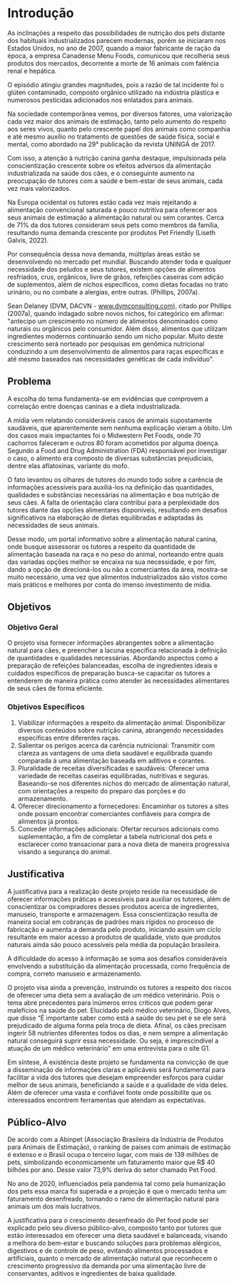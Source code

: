 # Introdução

As inclinações a respeito das possibilidades de nutrição dos pets distante dos habituais industrializados parecem modernas, porém se iniciaram nos Estados Unidos, no ano de 2007, quando a maior fabricante de ração da época, a empresa Canadense Menu Foods, comunicou que recolheria seus produtos dos mercados, decorrente a morte de 16 animais com falência renal e hepática. 

O episódio atingiu grandes magnitudes, pois a razão de tal incidente foi o glúten contaminado, composto orgânico utilizado na indústria plástica e numerosos pesticidas adicionados nos enlatados para animais. 

Na sociedade contemporânea vemos, por diversos fatores, uma valorização cada vez maior dos animais de estimação, tanto pelo aumento do respeito aos seres vivos, quanto pelo crescente papel dos animais como companhia e até mesmo auxílio no tratamento de questões de saúde física, social e mental, como abordado na 29° publicação da revista UNINGÁ de 2017. 

Com isso, a atenção à nutrição canina ganha destaque, impulsionada pela conscientização crescente sobre os efeitos adversos da alimentação industrializada na saúde dos cães, e o conseguinte aumento na preocupação de tutores com a saúde e bem-estar de seus animais, cada vez mais valorizados. 

Na Europa ocidental os tutores estão cada vez mais rejeitando a alimentação convencional saturada e pouco nutritiva para oferecer aos seus animais de estimação a alimentação natural ou sem corantes. Cerca de 71% da dos tutores consideram seus pets como membros da família, resultando numa demanda crescente por produtos Pet Friendly (Liseth Galvis, 2022). 

Por consequência dessa nova demanda, múltiplas áreas estão se desenvolvendo no mercado pet mundial. Buscando atender toda e qualquer necessidade dos peludos e seus tutores, existem opções de alimentos resfriados, crus, orgânicos, livre de grãos, refeições caseiras com adição de suplementos, além de nichos específicos, como dietas focadas no trato urinário, ou no combate a alergias, entre outras. (Phillips, 2007a). 

Sean Delaney (DVM, DACVN - www.dvmconsulting.com), citado por Phillips (2007a), quando indagado sobre novos nichos, foi categórico em afirmar: "antecipo um crescimento no número de alimentos denominados como naturais ou orgânicos pelo consumidor. Além disso, alimentos que utilizam ingredientes modernos continuarão sendo um nicho popular. Muito deste crescimento será norteado por pesquisas em genômica nutricional conduzindo a um desenvolvimento de alimentos para raças específicas e até mesmo baseados nas necessidades genéticas de cada indivíduo". 

## Problema

A escolha do tema fundamenta-se em evidências que comprovem a correlação entre doenças caninas e a dieta industrializada. 

A mídia vem relatando consideráveis casos de animais supostamente saudáveis, que aparentemente sem nenhuma explicação vieram a óbito. Um dos casos mais impactantes foi o Midwestern Pet Foods, onde 70 cachorros faleceram e outros 80 foram acometidos por alguma doença. Segundo a Food and Drug Administration (FDA) responsável por investigar o caso, o alimento era composto de diversas substâncias prejudiciais, dentre elas aflatoxinas, variante do mofo. 

O fato levantou os olhares de tutores do mundo todo sobre a carência de informações acessíveis para auxiliá-los na definição das quantidades, qualidades e substâncias necessárias na alimentação e boa nutrição de seus cães. A falta de orientação clara contribui para a perplexidade dos tutores diante das opções alimentares disponíveis, resultando em desafios significativos na elaboração de dietas equilibradas e adaptadas às necessidades de seus animais. 

Desse modo, um portal informativo sobre a alimentação natural canina, onde busque assessorar os tutores a respeito da quantidade de alimentação baseada na raça e no peso do animal, norteando entre quais das variadas opções melhor se encaixa na sua necessidade, e por fim, dando a opção de direcioná-los ou não a comerciantes da área, mostra-se muito necessário, uma vez que alimentos industrializados são vistos como mais práticos e melhores por conta do imenso investimento de mídia. 


## Objetivos

### Objetivo Geral

O projeto visa fornecer informações abrangentes sobre a alimentação natural para cães, e preencher a lacuna específica relacionada à definição de quantidades e qualidades necessárias. Abordando aspectos como a preparação de refeições balanceadas, escolha de ingredientes ideais e cuidados específicos de preparação busca-se capacitar os tutores a entenderem de maneira prática como atender às necessidades alimentares de seus cães de forma eficiente. 

### Objetivos Específicos

<ol>
<li> Viabilizar informações a respeito da alimentação animal: Disponibilizar diversos conteúdos sobre nutrição canina, abrangendo necessidades especificas entre diferentes raças.</li>
<li> Salientar os perigos acerca da carência nutricional: Transmitir com clareza as vantagens de uma dieta saudável e equilibrada quando comparada à uma alimentação baseada em aditivos e corantes.</li>
<li> Pluralidade de receitas diversificadas e saudáveis: Oferecer uma variedade de receitas caseiras equilibradas, nutritivas e seguras. Baseando-se nos diferentes nichos do mercado de alimentação natural, com orientações a respeito do preparo das porções e do armazenamento.</li>
<li> Oferecer direcionamento a fornecedores: Encaminhar os tutores a sites onde possam encontrar comerciantes confiáveis para compra de alimentos já prontos.</li>
<li> Conceder informações adicionais: Ofertar recursos adicionais como suplementação, a fim de completar a tabela nutricional dos pets e esclarecer como transacionar para a nova dieta de maneira progressiva visando a segurança do animal.</li>
</ol>

## Justificativa

A justificativa para a realização deste projeto reside na necessidade de oferecer informações práticas e acessíveis para auxiliar os tutores, além de conscientizar os compradores desses produtos acerca de ingredientes, manuseio, transporte e armazenagem. Essa conscientização resulta de maneira social em cobranças de padrões mais rígidos no processo de fabricação e aumenta a demanda pelo produto, iniciando assim um ciclo resultante em maior acesso a produtos de qualidade, visto que produtos naturais ainda são pouco acessíveis pela média da população brasileira. 

A dificuldade do acesso à informação se soma aos desafios consideráveis envolvendo a substituição da alimentação processada, como frequência de compra, correto manuseio e armazenamento. 

O projeto visa ainda a prevenção, instruindo os tutores a respeito dos riscos de oferecer uma dieta sem a avaliação de um médico veterinário. Pois o tema abre precedentes para inúmeros erros críticos que podem gerar malefícios na saúde do pet. Elucidado pelo médico veterinário, Diogo Alves, que disse “É importante saber como está a saúde do seu pet e se ele será prejudicado de alguma forma pela troca de dieta. Afinal, os cães precisam ingerir 58 nutrientes diferentes todos os dias, e nem sempre a alimentação natural conseguirá suprir essa necessidade. Ou seja, é imprescindível a atuação de um médico veterinário" em uma entrevista para o site G1. 

Em síntese, A existência deste projeto se fundamenta na convicção de que a disseminação de informações claras e aplicáveis será fundamental para facilitar a vida dos tutores que desejam empreender esforços para cuidar melhor de seus animais, beneficiando a saúde e a qualidade de vida deles. Além de oferecer uma vasta e confiável fonte onde possibilite que os interessados encontrem ferramentas que atendam as expectativas.

## Público-Alvo

De acordo com a Abinpet (Associação Brasileira da Indústria de Produtos para Animais de Estimação), o ranking de países com animais de estimação é extenso e o Brasil ocupa o terceiro lugar, com mais de 139 milhões de pets, simbolizando economicamente um faturamento maior que R$ 40 bilhões por ano. Desse valor 73,9% deriva do setor chamado Pet Food. 

No ano de 2020, influenciados pela pandemia tal como pela humanização dos pets essa marca foi superada e a projeção é que o mercado tenha um faturamento desenfreado, tornando o ramo de alimentação natural para animais um dos mais lucrativos. 

A justificativa para o crescimento desenfreado do Pet food pode ser explicado pelo seu diverso público-alvo, composto tanto por tutores que estão interessados em oferecer uma dieta saudável e balanceada, visando a melhora do bem-estar e buscando soluções para problemas alérgicos, digestivos e de controle de peso, evitando alimentos processados e artificiais, quanto o mercado de alimentação natural que reconhecem o crescimento progressivo da demanda por uma alimentação livre de conservantes, aditivos e ingredientes de baixa qualidade. 

